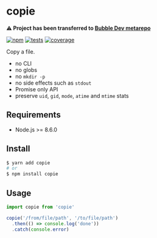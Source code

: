 # copie

**:warning: Project has been transferred to [Bubble Dev metarepo](https://github.com/bubble-dev/_/tree/master/packages/copie)**

[![npm](https://img.shields.io/npm/v/copie.svg?style=flat-square)](https://www.npmjs.com/package/copie) [![tests](https://img.shields.io/travis/deepsweet/copie/master.svg?label=tests&style=flat-square)](https://travis-ci.org/deepsweet/copie) [![coverage](https://img.shields.io/codecov/c/github/deepsweet/copie.svg?style=flat-square)](https://codecov.io/github/deepsweet/copie)

Copy a file.

* no CLI
* no globs
* no `mkdir -p`
* no side effects such as `stdout`
* Promise only API
* preserve `uid`, `gid`, `mode`, `atime` and `mtime` stats

## Requirements

* Node.js >= 8.6.0

## Install

```sh
$ yarn add copie
# or
$ npm install copie
```

## Usage

```js
import copie from 'copie'

copie('/from/file/path', '/to/file/path')
  .then(() => console.log('done'))
  .catch(console.error)
```
